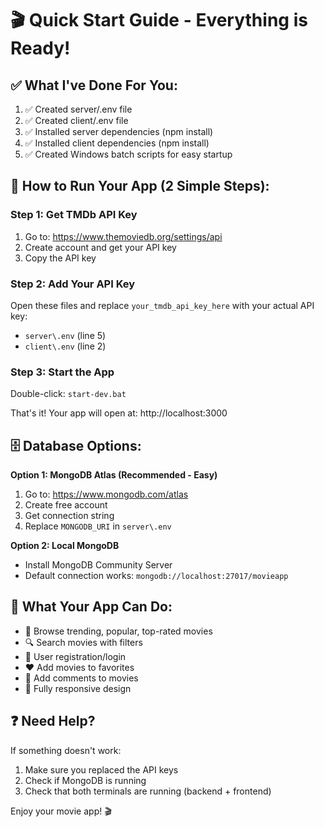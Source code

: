 # 🎬 Quick Start Guide - Everything is Ready!

## ✅ What I've Done For You:

1. ✅ Created server/.env file
2. ✅ Created client/.env file  
3. ✅ Installed server dependencies (npm install)
4. ✅ Installed client dependencies (npm install)
5. ✅ Created Windows batch scripts for easy startup

## 🚀 How to Run Your App (2 Simple Steps):

### Step 1: Get TMDb API Key
1. Go to: https://www.themoviedb.org/settings/api
2. Create account and get your API key
3. Copy the API key

### Step 2: Add Your API Key
Open these files and replace `your_tmdb_api_key_here` with your actual API key:
- `server\.env` (line 5)
- `client\.env` (line 2)

### Step 3: Start the App
Double-click: `start-dev.bat`

That's it! Your app will open at: http://localhost:3000

## 🗄️ Database Options:

**Option 1: MongoDB Atlas (Recommended - Easy)**
1. Go to: https://www.mongodb.com/atlas
2. Create free account
3. Get connection string
4. Replace `MONGODB_URI` in `server\.env`

**Option 2: Local MongoDB**
- Install MongoDB Community Server
- Default connection works: `mongodb://localhost:27017/movieapp`

## 🎯 What Your App Can Do:

- 🍿 Browse trending, popular, top-rated movies
- 🔍 Search movies with filters
- 👤 User registration/login
- ❤️ Add movies to favorites
- 📝 Add comments to movies
- 📱 Fully responsive design

## ❓ Need Help?

If something doesn't work:
1. Make sure you replaced the API keys
2. Check if MongoDB is running
3. Check that both terminals are running (backend + frontend)

Enjoy your movie app! 🎬
